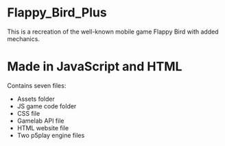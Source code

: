 # Flappy_Bird_Plus
This is a recreation of the well-known mobile game Flappy Bird with added mechanics.

# Made in JavaScript and HTML

Contains seven files:
  - Assets folder
  - JS game code folder
  - CSS file
  - Gamelab API file
  - HTML website file
  - Two p5play engine files
